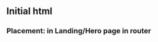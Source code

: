 ## Initial html

<!-- {/_ Header _/}
<header>
<nav>
<ul>
<li>Hjem</li>
<li>Om meg</li>
<li>Prosjekter</li>
<li>Kontakt</li>
</ul>
</nav>
</header> -->

### Placement: in Landing/Hero page in router
